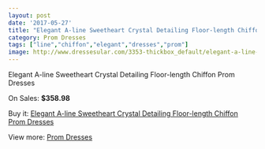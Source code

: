 ```yaml
---
layout: post
date: '2017-05-27'
title: "Elegant A-line Sweetheart Crystal Detailing Floor-length Chiffon Prom Dresses"
category: Prom Dresses
tags: ["line","chiffon","elegant","dresses","prom"]
image: http://www.dressesular.com/3353-thickbox_default/elegant-a-line-sweetheart-crystal-detailing-floor-length-chiffon-prom-dresses.jpg
---
```

Elegant A-line Sweetheart Crystal Detailing Floor-length Chiffon Prom Dresses

On Sales: **$358.98**
<a href="https://www.dressesular.com/prom-dresses/1214-elegant-a-line-sweetheart-crystal-detailing-floor-length-chiffon-prom-dresses.html"><amp-img layout="responsive" width="600" height="600" src="//www.dressesular.com/3353-thickbox_default/elegant-a-line-sweetheart-crystal-detailing-floor-length-chiffon-prom-dresses.jpg" alt="Elegant A-line Sweetheart Crystal Detailing Floor-length Chiffon Prom Dresses 0" /></a>
<a href="https://www.dressesular.com/prom-dresses/1214-elegant-a-line-sweetheart-crystal-detailing-floor-length-chiffon-prom-dresses.html"><amp-img layout="responsive" width="600" height="600" src="//www.dressesular.com/3355-thickbox_default/elegant-a-line-sweetheart-crystal-detailing-floor-length-chiffon-prom-dresses.jpg" alt="Elegant A-line Sweetheart Crystal Detailing Floor-length Chiffon Prom Dresses 1" /></a>
<a href="https://www.dressesular.com/prom-dresses/1214-elegant-a-line-sweetheart-crystal-detailing-floor-length-chiffon-prom-dresses.html"><amp-img layout="responsive" width="600" height="600" src="//www.dressesular.com/3354-thickbox_default/elegant-a-line-sweetheart-crystal-detailing-floor-length-chiffon-prom-dresses.jpg" alt="Elegant A-line Sweetheart Crystal Detailing Floor-length Chiffon Prom Dresses 2" /></a>

Buy it: [Elegant A-line Sweetheart Crystal Detailing Floor-length Chiffon Prom Dresses](https://www.dressesular.com/prom-dresses/1214-elegant-a-line-sweetheart-crystal-detailing-floor-length-chiffon-prom-dresses.html "Elegant A-line Sweetheart Crystal Detailing Floor-length Chiffon Prom Dresses")

View more: [Prom Dresses](https://www.dressesular.com/7-prom-dresses "Prom Dresses")
